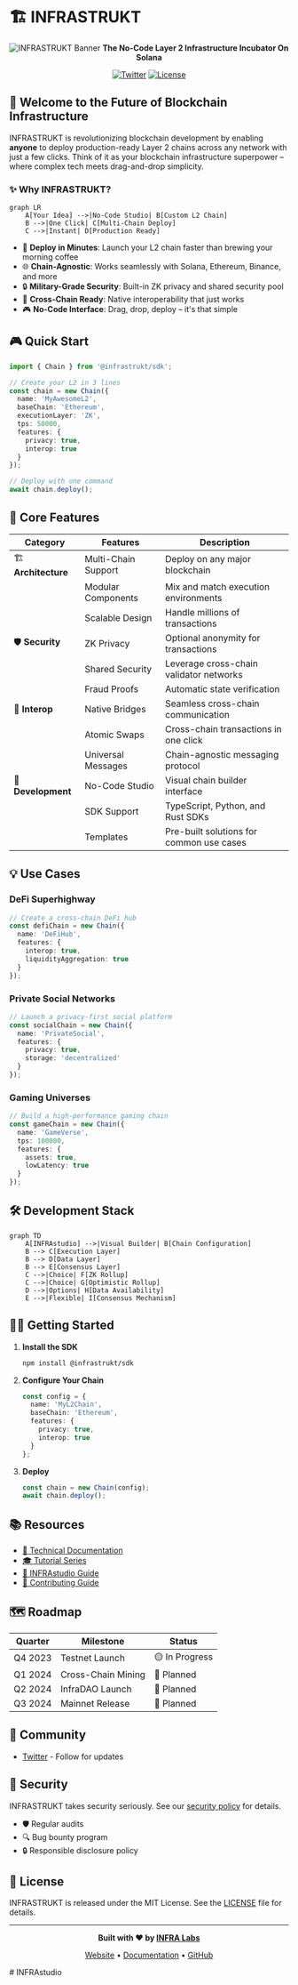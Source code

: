 # 🏗️ INFRASTRUKT

<div align="center">

![INFRASTRUKT Banner](https://pbs.twimg.com/profile_banners/1687804244131549184/1739397416/1500x500)
**The No-Code Layer 2 Infrastructure Incubator On Solana**

[![Twitter](https://img.shields.io/twitter/follow/infrastrukt?style=social)](https://twitter.com/infrastrukt)
[![License](https://img.shields.io/badge/license-MIT-blue.svg)](LICENSE)

</div>

## 🚀 Welcome to the Future of Blockchain Infrastructure

INFRASTRUKT is revolutionizing blockchain development by enabling **anyone** to deploy production-ready Layer 2 chains across any network with just a few clicks. Think of it as your blockchain infrastructure superpower – where complex tech meets drag-and-drop simplicity.

### ✨ Why INFRASTRUKT?

```mermaid
graph LR
    A[Your Idea] -->|No-Code Studio| B[Custom L2 Chain]
    B -->|One Click| C[Multi-Chain Deploy]
    C -->|Instant| D[Production Ready]
```

- 🎯 **Deploy in Minutes**: Launch your L2 chain faster than brewing your morning coffee
- 🌐 **Chain-Agnostic**: Works seamlessly with Solana, Ethereum, Binance, and more
- 🔒 **Military-Grade Security**: Built-in ZK privacy and shared security pool
- 🤝 **Cross-Chain Ready**: Native interoperability that just works
- 🎮 **No-Code Interface**: Drag, drop, deploy – it's that simple

## 🎮 Quick Start

```typescript
import { Chain } from '@infrastrukt/sdk';

// Create your L2 in 3 lines
const chain = new Chain({
  name: 'MyAwesomeL2',
  baseChain: 'Ethereum',
  executionLayer: 'ZK',
  tps: 50000,
  features: {
    privacy: true,
    interop: true
  }
});

// Deploy with one command
await chain.deploy();
```

## 🌟 Core Features

| Category | Features | Description |
|----------|----------|-------------|
| 🏗️ **Architecture** | Multi-Chain Support | Deploy on any major blockchain |
| | Modular Components | Mix and match execution environments |
| | Scalable Design | Handle millions of transactions |
| 🛡️ **Security** | ZK Privacy | Optional anonymity for transactions |
| | Shared Security | Leverage cross-chain validator networks |
| | Fraud Proofs | Automatic state verification |
| 🔄 **Interop** | Native Bridges | Seamless cross-chain communication |
| | Atomic Swaps | Cross-chain transactions in one click |
| | Universal Messages | Chain-agnostic messaging protocol |
| 🎨 **Development** | No-Code Studio | Visual chain builder interface |
| | SDK Support | TypeScript, Python, and Rust SDKs |
| | Templates | Pre-built solutions for common use cases |

## 💡 Use Cases

### DeFi Superhighway
```typescript
// Create a cross-chain DeFi hub
const defiChain = new Chain({
  name: 'DeFiHub',
  features: {
    interop: true,
    liquidityAggregation: true
  }
});
```

### Private Social Networks
```typescript
// Launch a privacy-first social platform
const socialChain = new Chain({
  name: 'PrivateSocial',
  features: {
    privacy: true,
    storage: 'decentralized'
  }
});
```

### Gaming Universes
```typescript
// Build a high-performance gaming chain
const gameChain = new Chain({
  name: 'GameVerse',
  tps: 100000,
  features: {
    assets: true,
    lowLatency: true
  }
});
```

## 🛠️ Development Stack

```mermaid
graph TD
    A[INFRAstudio] -->|Visual Builder| B[Chain Configuration]
    B --> C[Execution Layer]
    B --> D[Data Layer]
    B --> E[Consensus Layer]
    C -->|Choice| F[ZK Rollup]
    C -->|Choice| G[Optimistic Rollup]
    D -->|Options| H[Data Availability]
    E -->|Flexible| I[Consensus Mechanism]
```

## 🏃‍♂️ Getting Started

1. **Install the SDK**
   ```bash
   npm install @infrastrukt/sdk
   ```

2. **Configure Your Chain**
   ```typescript
   const config = {
     name: 'MyL2Chain',
     baseChain: 'Ethereum',
     features: {
       privacy: true,
       interop: true
     }
   };
   ```

3. **Deploy**
   ```typescript
   const chain = new Chain(config);
   await chain.deploy();
   ```

## 📚 Resources

- [📖 Technical Documentation](./docs/INFRASTRUKT-technical-documentation.md)
- [🎓 Tutorial Series](https://docs.infrastrukt.dev/tutorials)
- [🎨 INFRAstudio Guide](https://docs.infrastrukt.dev/studio)
- [🤝 Contributing Guide](CONTRIBUTING.md)

## 🗺️ Roadmap

| Quarter | Milestone | Status |
|---------|-----------|---------|
| Q4 2023 | Testnet Launch | 🟡 In Progress |
| Q1 2024 | Cross-Chain Mining | 🔵 Planned |
| Q2 2024 | InfraDAO Launch | 🔵 Planned |
| Q3 2024 | Mainnet Release | 🔵 Planned |

## 🤝 Community

- [Twitter](https://twitter.com/infrastrukt) - Follow for updates

## 🔐 Security

INFRASTRUKT takes security seriously. See our [security policy](SECURITY.md) for details.

- 🛡️ Regular audits
- 🔍 Bug bounty program
- 🔒 Responsible disclosure policy

## 📜 License

INFRASTRUKT is released under the MIT License. See the [LICENSE](LICENSE) file for details.

---

<div align="center">

**Built with ❤️ by [INFRA Labs](https://infralabs.dev)**

[Website](https://infrastrukt.dev) • [Documentation](https://docs.infrastrukt.dev) • [GitHub](https://github.com/infrastrukt)

</div># INFRAstudio

